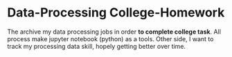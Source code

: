 # Data-Processing College-Homework
The archive my data processing jobs in order **to complete college task**. All process make jupyter notebook (python) as a tools. Other side, I want to track my processing data skill, hopely getting better over time.
